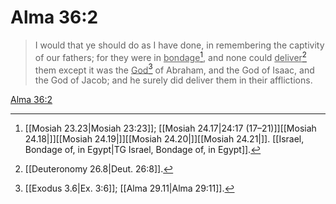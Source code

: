 # Alma 36:2

> I would that ye should do as I have done, in remembering the captivity of our fathers; for they were in <u>bondage</u>[^a], and none could <u>deliver</u>[^b] them except it was the <u>God</u>[^c] of Abraham, and the God of Isaac, and the God of Jacob; and he surely did deliver them in their afflictions.

[Alma 36:2](https://www.churchofjesuschrist.org/study/scriptures/bofm/alma/36?lang=eng&id=p2#p2)


[^a]: [[Mosiah 23.23|Mosiah 23:23]]; [[Mosiah 24.17|24:17 (17–21)]][[Mosiah 24.18|]][[Mosiah 24.19|]][[Mosiah 24.20|]][[Mosiah 24.21|]]. [[Israel, Bondage of, in Egypt|TG Israel, Bondage of, in Egypt]].  
[^b]: [[Deuteronomy 26.8|Deut. 26:8]].  
[^c]: [[Exodus 3.6|Ex. 3:6]]; [[Alma 29.11|Alma 29:11]].  
